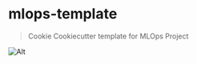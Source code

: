 # mlops-template
> Cookie Cookiecutter template for MLOps Project

![Alt](https://repobeats.axiom.co/api/embed/c2c291aa97bd93eb3c9c3e19ff0ddd8c8a55cbf8.svg "Repobeats analytics image")
